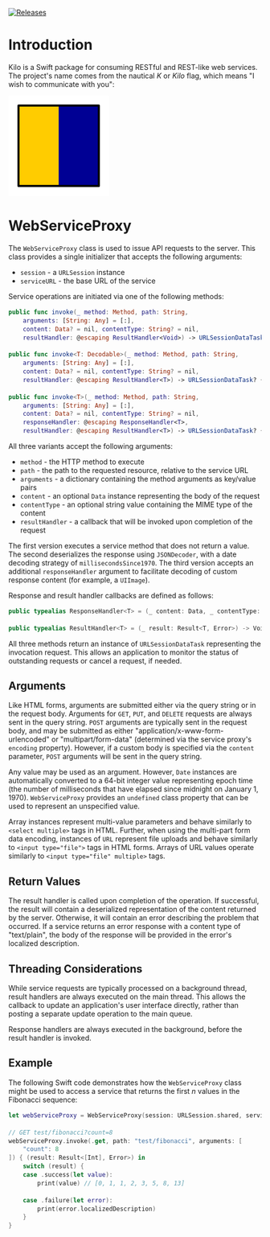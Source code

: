 [![Releases](https://img.shields.io/github/release/gk-brown/Kilo.svg)](https://github.com/gk-brown/Kilo/releases)

# Introduction
Kilo is a Swift package for consuming RESTful and REST-like web services. The project's name comes from the nautical _K_ or _Kilo_ flag, which means "I wish to communicate with you":

![](kilo.png)

# WebServiceProxy
The `WebServiceProxy` class is used to issue API requests to the server. This class provides a single initializer that accepts the following arguments:

* `session` - a `URLSession` instance
* `serviceURL` - the base URL of the service

Service operations are initiated via one of the following methods:

```swift
public func invoke(_ method: Method, path: String,
    arguments: [String: Any] = [:],
    content: Data? = nil, contentType: String? = nil,
    resultHandler: @escaping ResultHandler<Void>) -> URLSessionDataTask? { ... }

public func invoke<T: Decodable>(_ method: Method, path: String,
    arguments: [String: Any] = [:],
    content: Data? = nil, contentType: String? = nil,
    resultHandler: @escaping ResultHandler<T>) -> URLSessionDataTask? { ... }

public func invoke<T>(_ method: Method, path: String,
    arguments: [String: Any] = [:],
    content: Data? = nil, contentType: String? = nil,
    responseHandler: @escaping ResponseHandler<T>,
    resultHandler: @escaping ResultHandler<T>) -> URLSessionDataTask? { ... }
```

All three variants accept the following arguments:

* `method` - the HTTP method to execute
* `path` - the path to the requested resource, relative to the service URL
* `arguments` - a dictionary containing the method arguments as key/value pairs
* `content` - an optional `Data` instance representing the body of the request
* `contentType` - an optional string value containing the MIME type of the content
* `resultHandler` - a callback that will be invoked upon completion of the request

The first version executes a service method that does not return a value. The second deserializes the response using `JSONDecoder`, with a date decoding strategy of `millisecondsSince1970`. The third version accepts an additional `responseHandler` argument to facilitate decoding of custom response content (for example, a `UIImage`).

Response and result handler callbacks are defined as follows:

```swift
public typealias ResponseHandler<T> = (_ content: Data, _ contentType: String?, _ headers: [String: String]) throws -> T

public typealias ResultHandler<T> = (_ result: Result<T, Error>) -> Void
```

All three methods return an instance of `URLSessionDataTask` representing the invocation request. This allows an application to monitor the status of outstanding requests or cancel a request, if needed.

## Arguments
Like HTML forms, arguments are submitted either via the query string or in the request body. Arguments for `GET`, `PUT`, and `DELETE` requests are always sent in the query string. `POST` arguments are typically sent in the request body, and may be submitted as either "application/x-www-form-urlencoded" or "multipart/form-data" (determined via the service proxy's `encoding` property). However, if a custom body is specified via the `content` parameter, `POST` arguments will be sent in the query string.

Any value may be used as an argument. However, `Date` instances are automatically converted to a 64-bit integer value representing epoch time (the number of milliseconds that have elapsed since midnight on January 1, 1970). `WebServiceProxy` provides an `undefined` class property that can be used to represent an unspecified value.

Array instances represent multi-value parameters and behave similarly to `<select multiple>` tags in HTML. Further, when using the multi-part form data encoding, instances of `URL` represent file uploads and behave similarly to `<input type="file">` tags in HTML forms. Arrays of URL values operate similarly to `<input type="file" multiple>` tags.

## Return Values
The result handler is called upon completion of the operation. If successful, the result will contain a deserialized representation of the content returned by the server. Otherwise, it will contain an error describing the problem that occurred. If a service returns an error response with a content type of "text/plain", the body of the response will be provided in the error's localized description.

## Threading Considerations
While service requests are typically processed on a background thread, result handlers are always executed on the main thread. This allows the callback to update an application's user interface directly, rather than posting a separate update operation to the main queue. 

Response handlers are always executed in the background, before the result handler is invoked.

## Example
The following Swift code demonstrates how the `WebServiceProxy` class might be used to access a service that returns the first _n_ values in the Fibonacci sequence:

```swift
let webServiceProxy = WebServiceProxy(session: URLSession.shared, serviceURL: serviceURL)

// GET test/fibonacci?count=8
webServiceProxy.invoke(.get, path: "test/fibonacci", arguments: [
    "count": 8
]) { (result: Result<[Int], Error>) in
    switch (result) {
    case .success(let value):
        print(value) // [0, 1, 1, 2, 3, 5, 8, 13]

    case .failure(let error):
        print(error.localizedDescription)
    }
}
```
